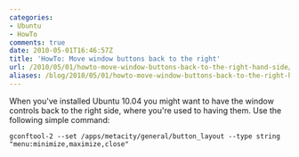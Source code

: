 ```yaml
---
categories:
- Ubuntu
- HowTo
comments: true
date: 2010-05-01T16:46:57Z
title: 'HowTo: Move window buttons back to the right'
url: /2010/05/01/howto-move-window-buttons-back-to-the-right-hand-side/
aliases: /blog/2010/05/01/howto-move-window-buttons-back-to-the-right-hand-side/
---
```


When you've installed Ubuntu 10.04 you might want to have the window
controls back to the right side, where you're used to having them.  Use
the following simple command:

    gconftool-2 --set /apps/metacity/general/button_layout --type string "menu:minimize,maximize,close"

